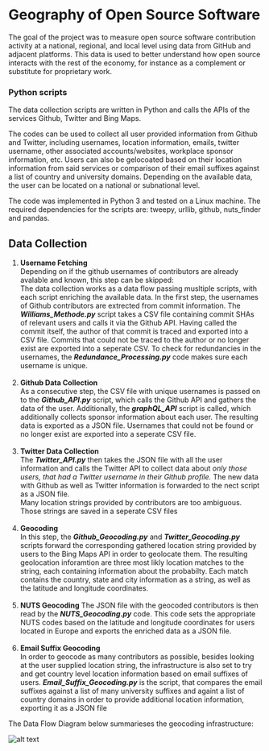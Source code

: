 # Geography of Open Source Software

The goal of the project was to measure open source software contribution activity at a national, regional, and local level using data from GitHub and adjacent platforms. This data is used to better understand how open source interacts with the rest of the economy, for instance as a complement or substitute for proprietary work.


### Python scripts

The data collection scripts are written in Python and calls the APIs of the services Github, Twitter and Bing Maps.

The codes can be used to collect all user provided information from Github and Twitter, including usernames, location information, emails, twitter username, other associated accounts/websites, workplace sponsor information, etc. Users can also be gelocoated based on their location information from said services or comparison of their email suffixes against a list of country and university domains. Depending on the available data, the user can be located on a national or subnational level.

The code was implemented in Python 3 and tested on a Linux machine. The required dependencies for the scripts are: tweepy, urllib, github, nuts_finder and pandas.


## Data Collection

1. **Username Fetching** <br /> Depending on if the github usernames of contributors are already avalable and known, this step can be skipped: <br /> The data collection works as a data flow passing musltiple scripts, with each script enriching the available data. In the first step, the usernames of Github contributors are extrected from commit information. The **_Williams_Methode.py_** script takes a CSV file containing commit SHAs of relevant users and calls it via the Github API. Having called the commit itself, the author of that commit is traced and exported into a CSV file. Commits that could not be traced to the author or no longer exist are exported into a seperate CSV. To check for redundancies in the usernames, the **_Redundance_Processing.py_** code makes sure each username is unique. <br /><br />
2. **Github Data Collection** <br /> As a consecutive step, the CSV file with unique usernames is passed on to the **_Github_API.py_** script, which calls the Github API and gathers the data of the user. Additionally, the **_graphQL_API_** script is called, which additionally collects sponsor information about each user. The resulting data is exported as a JSON file. Usernames that could not be found or no longer exist are exported into a seperate CSV file. <br /><br />
3. **Twitter Data Collection** <br /> The **_Twitter_API.py_** then takes the JSON file with all the user information and calls the Twitter API to collect data about _only those users, that had a Twitter username in their Github profile._ The new data with Github as well as Twitter information is forwarded to the nect script as a JSON file. <br /> Many location strings provided by contributors are too ambiguous. Those strings are saved in a seperate CSV files <br /><br />
4. **Geocoding** <br /> In this step,  the **_Github_Geocoding.py_** and **_Twitter_Geocoding.py_** scripts forward the corresponding gathered location string provided by users to the Bing Maps API in order to geolocate them. The resulting geolocation inforamtion are three most likly location matches to the string, each containing information about the probabilty. Each match contains the country, state and city information as a string, as well as the latitude and longitude coordinates. <br /><br />
5. **NUTS Geocoding** The JSON file with the geocoded contributors is then read by the **_NUTS_Geocoding.py_** code. This code sets the appropriate NUTS codes based on the latitude and longitude coordinates  for users located in Europe and exports the enriched data as a JSON file. <br /><br />
6. **Email Suffix Geocoding** <br /> In order to geocode as many contributors as possible, besides looking at the user supplied location string, the infrastructure is also set to try and get country level location information based on email suffixes of users. **_Email_Suffix_Geocoding.py_** is the script, that compares the email suffixes against a list of many university suffixes and againt a list of country domains in order to provide additional location information, exporting it as a JSON file

The Data Flow Diagram below summarieses the geocoding infrastructure:
 
![alt text](https://github.com/n1tecki/Geography-of-Open-Source-Software/blob/main/DFD.jpg?raw=true)



